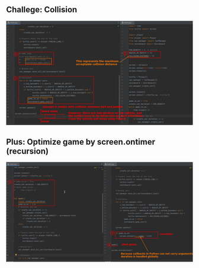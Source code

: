 ## **Challege: Collision**

![Alt collision](pic/01.jpg)

## **Plus: Optimize game by screen.ontimer (recursion)**

![Alt optimize by recursion](pic/02.jpg)
